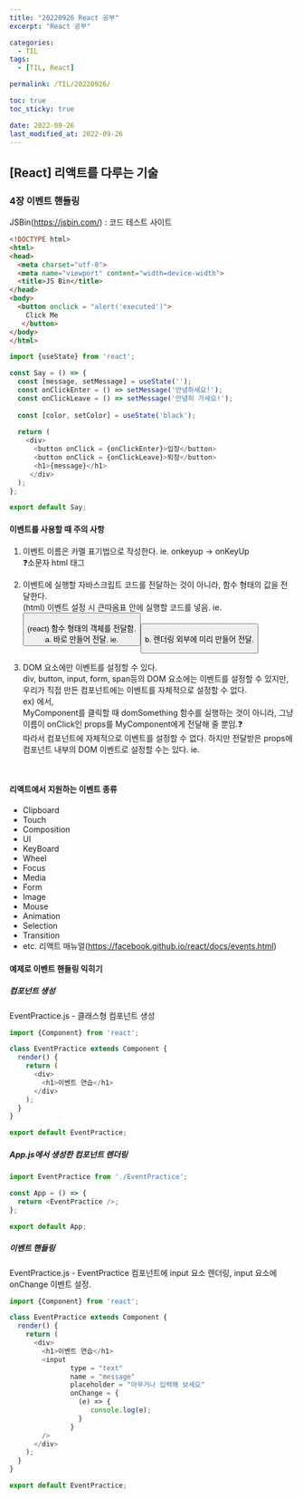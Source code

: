 ```yaml
---
title: "20220926 React 공부"
excerpt: "React 공부"

categories:
  - TIL
tags:
  - [TIL, React]

permalink: /TIL/20220926/

toc: true
toc_sticky: true

date: 2022-09-26
last_modified_at: 2022-09-26
---
```


## [React] 리액트를 다루는 기술

### 4장 이벤트 핸들링
JSBin(https://jsbin.com/) : 코드 테스트 사이트

```html
<!DOCTYPE html>
<html>
<head>
  <meta charset="utf-8">
  <meta name="viewport" content="width=device-width">
  <title>JS Bin</title>
</head>
<body>
  <button onclick = "alert('executed')">
    Click Me
   </button>
</body>
</html>
```
```javascript
import {useState} from 'react';

const Say = () => {
  const [message, setMessage] = useState('');
  const onClickEnter = () => setMessage('안녕하세요!');
  const onClickLeave = () => setMessage('안녕히 가세요!');
  
  const [color, setColor] = useState('black');
  
  return (
    <div>
      <button onClick = {onClickEnter}>입장</button>
      <button onClick = {onClickLeave}>퇴장</button>
      <h1>{message}</h1>
     </div>
  );
};

export default Say;
```

#### 이벤트를 사용할 때 주의 사항
1. 이벤트 이름은 카멜 표기법으로 작성한다. ie. onkeyup -> onKeyUp <br/>
❓소문자 html 태그

2. 이벤트에 실행할 자바스크립트 코드를 전달하는 것이 아니라, 함수 형태의 값을 전달한다. <br/>
(html) 이벤트 설정 시 큰따옴표 안에 실행할 코드를 넣음. ie. <button onclick = "alert('executed')"> <br/>
(react) 함수 형태의 객체를 전달함.  <br/>
  a. 바로 만들어 전달. ie. <button onClick = {onClickEnter}> <br/>
  b. 렌더링 외부에 미리 만들어 전달. <br/>
  
3. DOM 요소에만 이벤트를 설정할 수 있다. <br/>
div, button, input, form, span등의 DOM 요소에는 이벤트를 설정할 수 있지만, 우리가 직접 만든 컴포넌트에는 이벤트를 자체적으로 설정할 수 없다. <br/>
  ex) <MyComponent onClick = {doSomething}/> 에서, <br/>
  MyComponent를 클릭할 때 domSomething 함수를 실행하는 것이 아니라, 그냥 이름이 onClick인 props를 MyComponent에게 전달해 줄 뿐임.❓ <br/>
  따라서 컴포넌트에 자체적으로 이벤트를 설정할 수 없다. 하지만 전달받은 props에 컴포넌트 내부의 DOM 이벤트로 설정할 수는 있다. ie. <div onClick = {this.props.onClick}> <br/>
  
  
#### 리액트에서 지원하는 이벤트 종류
- Clipboard
- Touch
- Composition
- UI
- KeyBoard
- Wheel
- Focus
- Media
- Form
- Image
- Mouse
- Animation
- Selection
- Transition
- etc. 리액트 매뉴얼(https://facebook.github.io/react/docs/events.html)
  

#### 예제로 이벤트 핸들링 익히기

##### 컴포넌트 생성
EventPractice.js - 클래스형 컴포넌트 생성
  ```javascript
  import {Component} from 'react';
  
  class EventPractice extends Component {
    render() {
      return (
        <div>
          <h1>이벤트 연습</h1>
        </div>
      );
    }
  }
  
  export default EventPractice;
  ```
  
##### App.js에서 생성한 컴포넌트 렌더링
  ```javascript
  import EventPractice from './EventPractice';
  
  const App = () => {
    return <EventPractice />;
  };
  
  export default App;
  ```
  
##### 이벤트 핸들링
  EventPractice.js - EventPractice 컴포넌트에 input 요소 렌더링, input 요소에 onChange 이벤트 설정.
  ```javascript
  import {Component} from 'react';
  
  class EventPractice extends Component {
    render() {
      return (
        <div>
          <h1>이벤트 연습</h1>
          <input
                 type = "text"
                 name = "message"
                 placeholder = "아무거나 입력해 보세요"
                 onChange = {
                   (e) => {
                      console.log(e);
                   }
                 }
          />
        </div>
      );
    }
  }
  
  export default EventPractice;
  ```
  
  
